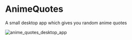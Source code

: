 # AnimeQuotes
A small desktop app which gives you random anime quotes 

![anime_quotes_desktop_app](https://user-images.githubusercontent.com/72017165/133782906-07276571-a907-43db-afb3-ce68f8413789.png)
